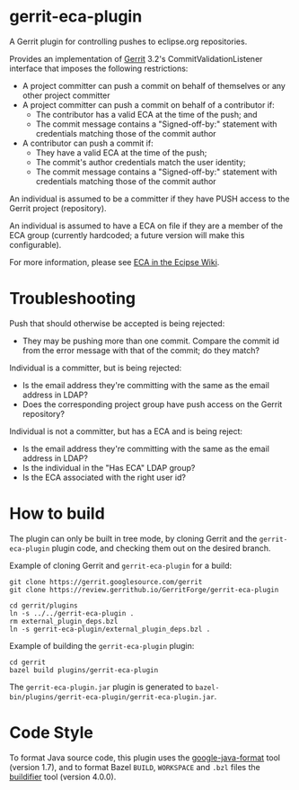 gerrit-eca-plugin
=================

A Gerrit plugin for controlling pushes to eclipse.org repositories.

Provides an implementation of [Gerrit](https://code.google.com/p/gerrit/) 3.2's CommitValidationListener interface that imposes the following restrictions:

* A project committer can push a commit on behalf of themselves or any other project committer
* A project committer can push a commit on behalf of a contributor if:
    * The contributor has a valid ECA at the time of the push; and
    * The commit message contains a "Signed-off-by:" statement with credentials matching those of the commit author
* A contributor can push a commit if:
    * They have a valid ECA at the time of the push;
    * The commit's author credentials match the user identity;
    * The commit message contains a "Signed-off-by:" statement with credentials matching those of the commit author

An individual is assumed to be a committer if they have PUSH access to the Gerrit project (repository).

An individual is assumed to have a ECA on file if they are a member of the ECA group (currently hardcoded; a future version will make this configurable).

For more information, please see [ECA in the Ecipse Wiki](http://wiki.eclipse.org/ECA).

Troubleshooting
===============

Push that should otherwise be accepted is being rejected:
* They may be pushing more than one commit. Compare the commit id from the error message with that of the commit; do they match?  

Individual is a committer, but is being rejected:
* Is the email address they're committing with the same as the email address in LDAP?
* Does the corresponding project group have push access on the Gerrit repository?

Individual is not a committer, but has a ECA and is being reject:
* Is the email address they're committing with the same as the email address in LDAP?
* Is the individual in the "Has ECA" LDAP group?
* Is the ECA associated with the right user id?

How to build
============

The plugin can only be built in tree mode, by cloning
Gerrit and the `gerrit-eca-plugin` plugin code, and checking them out on the desired branch.

Example of cloning Gerrit and `gerrit-eca-plugin` for a build:

```
git clone https://gerrit.googlesource.com/gerrit
git clone https://review.gerrithub.io/GerritForge/gerrit-eca-plugin

cd gerrit/plugins
ln -s ../../gerrit-eca-plugin .
rm external_plugin_deps.bzl
ln -s gerrit-eca-plugin/external_plugin_deps.bzl .
```

Example of building the `gerrit-eca-plugin` plugin:

```
cd gerrit
bazel build plugins/gerrit-eca-plugin
```

The `gerrit-eca-plugin.jar` plugin is generated to
`bazel-bin/plugins/gerrit-eca-plugin/gerrit-eca-plugin.jar`.

Code Style
==========

To format Java source code, this plugin uses the
[google-java-format](https://github.com/google/google-java-format)
tool (version 1.7), and to format Bazel `BUILD`, `WORKSPACE` and `.bzl` files the
[buildifier](https://github.com/bazelbuild/buildtools/tree/master/buildifier)
tool (version 4.0.0).
